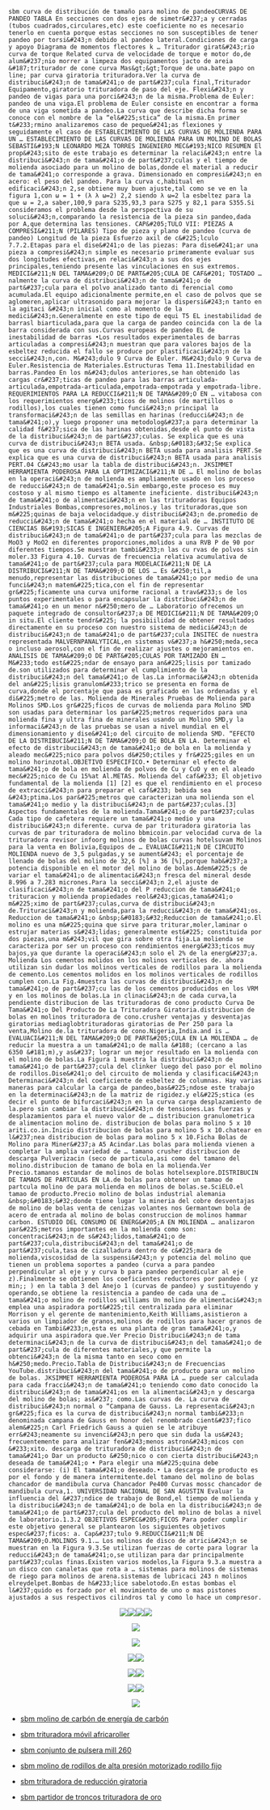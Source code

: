 
```
sbm curva de distribución de tamaño para molino de pandeoCURVAS DE PANDEO TABLA En secciones con dos ejes de simetr&#237;a y cerradas (tubos cuadrados,circulares,etc) este coeficiente no es necesario tenerlo en cuenta porque estas secciones no son susceptibles de tener pandeo por torsi&#243;n debido al pandeo lateral.Condiciones de carga y apoyo Diagrama de momentos flectores k … Triturador girat&#243;rio curva de torque Related curva de velocidade de torque e motor do,de alum&#237;nio morrer a limpeza dos equipamentos jacto de areia &#187;triturador de cone curva Mas&gt;&gt;Torque de una.bate papo on line; par curva giratoria trituradora.Ver la curva de distribuci&#243;n de tama&#241;o de part&#237;cula final,Triturador Equipamento,giratorio trituradora de paso del eje. Flexi&#243;n y pandeo de vigas para una porci&#243;n de la misma.Problema de Euler: pandeo de una viga.El problema de Euler consiste en encontrar a forma de una viga sometida a pandeo.La curva que describe dicha forma se conoce con el nombre de la “el&#225;stica” de la misma.En primer t&#233;rmino analizaremos caso de peque&#241;as flexiones y seguidamente el caso de ESTABLECIMIENTO DE LAS CURVAS DE MOLIENDA PARA UN … ESTABLECIMIENTO DE LAS CURVAS DE MOLIENDA PARA UN MOLINO DE BOLAS SEBASTI&#193;N LEONARDO MEZA TORRES INGENIERO MEC&#193;NICO RESUMEN El prop&#243;sito de este trabajo es determinar la relaci&#243;n entre la distribuci&#243;n de tama&#241;o de part&#237;culas y el tiempo de molienda asociado para un molino de bolas,donde el material a reducir de tama&#241;o corresponde a grava. Dimensionado en compresi&#243;n en acero: el peso del pandeo. Para la curva c,habitual en edificaci&#243;n 2,se obtiene muy buen ajuste,tal como se ve en la figura 1,con ω = 1 + (λ λ ω=2) 2,2 siendo λ ω=2 la esbeltez para la que ω = 2,a saber,100,9 para S235,93,3 para S275 y 82,1 para S355.Si consideramos el problema desde la perspectiva de su soluci&#243;n,comparando la resistencia de la pieza sin pandeo,dada por A,que determina las tensiones. CAP&#205;TULO VII: PIEZAS A COMPRESI&#211;N (PILARES) Tipo de pieza y plano de pandeo (curva de pandeo) Longitud de la pieza Esfuerzo axil de c&#225;lculo 7.7.2.Etapas para el dise&#241;o de las piezas: Para dise&#241;ar una pieza a compresi&#243;n simple es necesario primeramente evaluar sus dos longitudes efectivas,en relaci&#243;n a sus dos ejes principales,teniendo presente las vinculaciones en sus extremos. MEDICI&#211;N DEL TAMA&#209;O DE PART&#205;CULA DE CAF&#201; TOSTADO … nalmente la curva de distribuci&#243;n de tama&#241;o de part&#237;cula para el polvo analizado tanto di ferencial como acumulada.El equipo adicionalmente permite,en el caso de polvos que se aglomeren,aplicar ultrasonido para mejorar la dispersi&#243;n tanto en la agitaci &#243;n inicial como al momento de la medici&#243;n.Generalmente en este tipo de equi T5 EL inestabilidad de barrasl biarticulada,para que la carga de pandeo coincida con la de la barra considerada con sus.Curvas europeas de pandeo EL de inestabilidad de barras •Los resultados experimentales de barras articuladas a compresi&#243;n muestran que para valores bajos de la esbeltez reducida el fallo se produce por plastificaci&#243;n de la secci&#243;n,con. M&#243;dulo 9 Curva de Euler. M&#243;dulo 9 Curva de Euler.Resistencia de Materiales.Estructuras Tema 11.Inestabilidad en barras.Pandeo En los m&#243;dulos anteriores,se han obtenido las cargas cr&#237;ticas de pandeo para las barras articulada‐ articulada,empotrada‐articulada,empotrada‐empotrada y empotrada‐libre. REQUERIMIENTOS PARA LA REDUCCI&#211;N DE TAMA&#209;O EN … vitabosa con los requerimientos energ&#233;ticos de molinos (de martillos o rodillos),los cuales tienen como funci&#243;n principal la transformaci&#243;n de las semillas en harinas (reducci&#243;n de tama&#241;o),y luego proponer una metodolog&#237;a para determinar la calidad f&#237;sica de las harinas obtenidas,desde el punto de vista de la distribuci&#243;n de part&#237;culas. Se explica que es una curva de distribuci&#243;n BETA usada. &nbsp;&#0183;&#32;Se explica que es una curva de distribuci&#243;n BETA usada para analisis PERT.Se explica que es una curva de distribuci&#243;n BETA usada para analisis PERT.04 C&#243;mo usar la tabla de distribuci&#243;n. JKSIMMET HERRAMIENTA PODEROSA PARA LA OPTIMIZACI&#211;N DE … El molino de bolas en la operaci&#243;n de molienda es ampliamente usado en los proceso de reducci&#243;n de tama&#241;o.Sin embargo,este proceso es muy costoso y al mismo tiempo es altamente ineficiente. distribuci&#243;n de tama&#241;o de alimentaci&#243;n en las trituradoras Equipos Industriales Bombas,compresores,molinos.y las trituradoras,que son m&#225;quinas de baja velocidadque.y distribuci&#243;n de.promedio de reducci&#243;n de tama&#241;o hecha en el material de … INSTITUTO DE CIENCIAS B&#193;SICAS E INGENIER&#205;A Figura 4.9. Curvas de distribuci&#243;n de tama&#241;o de part&#237;cula para las mezclas de MoO3 y MoO2 en diferentes proporciones,molidos a una RVB P de 90 por diferentes tiempos.Se muestran tambi&#233;n las cu rvas de polvos sin moler.33 Figura 4.10. Curvas de frecuencia relativa acumulativa de tama&#241;o de part&#237;cula para MODELACI&#211;N DE LA DISTRIBUCI&#211;N DE TAMA&#209;O DE LOS … Es &#250;til,a menudo,representar las distribuciones de tama&#241;o por medio de una funci&#243;n matem&#225;tica,con el fin de representar gr&#225;ficamente una curva uniforme racional a trav&#233;s de los puntos experimentales o para encapsular la distribuci&#243;n de tama&#241;o en un menor n&#250;mero de … Laboratorio ofrecemos un paquete integrado de consultor&#237;a DE MEDICI&#211;N DE TAMA&#209;O in situ.El cliente tendr&#225; la posibiilidad de obtener resultados directamente en su proceso con nuestro sistema de medici&#243;n de distribuci&#243;n de tama&#241;o de part&#237;cula INSITEC de nuestra representada MALVERNPANALYTICAL,en sistemas v&#237;a h&#250;meda,seca o incluso aerosol,con el fin de realizar ajustes o mejoramientos en. ANALISIS DE TAMA&#209;O DE PART&#205;CULAS POR TAMIZADO EN … M&#233;todo est&#225;ndar de ensayo para an&#225;lisis por tamizado de.son utilizados para determinar el cumplimiento de la distribuci&#243;n del tama&#241;o de las.La informaci&#243;n obtenida del an&#225;lisis granulom&#233;trico se presenta en forma de curva,donde el porcentaje que pasa es graficado en las ordenadas y el di&#225;metro de las. Molienda de Minerales Pruebas de Molienda para Molinos SMD.Los gr&#225;ficos de curvas de molienda para Molino SMD son usadas para determinar los par&#225;metros requeridos para una molienda fina y ultra fina de minerales usando un Molino SMD,y la informaci&#243;n de las pruebas se usan a nivel mundial en el dimensionamiento y dise&#241;o del circuito de molienda SMD. “EFECTO DE LA DISTRIBUCI&#211;N DE TAMA&#209;O DE BOLA EN LA. Determinar el efecto de distribuci&#243;n de tama&#241;o de bola en la molienda y aleado mec&#225;nico para polvos d&#250;ctiles y fr&#225;giles en un molino horinzotal.OBJETIVO ESPECIFICO.• Determinar el efecto de tama&#241;o de bola en molienda de polvos de Cu y CuO y en el aleado mec&#225;nico de Cu 15%at Al.METAS. Molienda del caf&#233; El objetivo fundamental de la molienda [1] [2] es que el rendimiento en el proceso de extracci&#243;n para preparar el caf&#233; bebida sea &#243;ptima.Los par&#225;metros que caracterizan una molienda son el tama&#241;o medio y la distribuci&#243;n de part&#237;culas.[3] Aspectos fundamentales de la molienda.Tama&#241;o de part&#237;culas Cada tipo de cafetera requiere un tama&#241;o medio y una distribuci&#243;n diferente. curva de par trituradora giratoria las curvas de par trituradora de molino bbmicoin.par velocidad curva de la trituradora revisor infoorg molinos de bolas curvas hotelsuvam Molinos para la venta en Bolivia,Equipos de … EVALUACI&#211;N DE CIRCUITO MOLIENDA nuevo de 3,5 pulgadas,y se aument&#243; el porcentaje de llenado de bolas del molino de 32,6 [%] a 36 [%],porque hab&#237;a potencia disponible en el motor del molino de bolas.Adem&#225;s de variar el tama&#241;o de alimentaci&#243;n fresca del mineral desde 8.996 a 7.283 micrones.Para la secci&#243;n 2,el ajuste de clasificaci&#243;n de tama&#241;o del P reduccion de tama&#241;o trituracion y molienda propiedades reol&#243;gicas,tama&#241;o m&#225;ximo de part&#237;culas,curva de distribuci&#243;n de.Trituraci&#243;n y molienda,para la reducci&#243;n de tama&#241;os. Reduccion de tama&#241;o &nbsp;&#0183;&#32;Reduccion de tama&#241;o.El molino es una m&#225;quina que sirve para triturar,moler,laminar o estrujar materias s&#243;lidas; generalmente est&#225; constituida por dos piezas,una m&#243;vil que gira sobre otra fija.La molienda se caracteriza por ser un proceso con rendimientos energ&#233;ticos muy bajos,ya que durante la operaci&#243;n solo el 2% de la energ&#237;a. Molienda Los cementos molidos en los molinos verticales de. ahora utilizan sin dudar los molinos verticales de rodillos para la molienda de cemento.Los cementos molidos en los molinos verticales de rodillos cumplen con.La Fig.4muestra las curvas de distribuci&#243;n de tama&#241;o de part&#237;cu las de los cementos producidos en los VRM y en los molinos de bolas.La in clinaci&#243;n de cada curva,la pendiente distribucion de las trituradoras de cono producto Curva De Tama&#241;o Del Producto De La Trituradora Giratoria.distribucion de bolas en molinos trituradora de cono.crusher ventajas y desventajas giratorias mediaglobtrituradoras giratorias de Per 250 para la venta,Molino de.la trituradora de cono.Nigeria,India.and is … EVALUACI&#211;N DEL TAMA&#209;O DE PART&#205;CULA EN LA MOLIENDA … de reducir la muestra a un tama&#241;o de malla &#188; (cercano a las 6350 &#181;m),y as&#237; lograr un mejor resultado en la molienda con el molino de bolas.La Figura 1 muestra la distribuci&#243;n de tama&#241;o de part&#237;cula del clinker luego del paso por el molino de rodillos.Dise&#241;o del circuito de molienda y clasificaci&#243;n Determinaci&#243;n del coeficiente de esbeltez de columnas. Hay varias maneras para calcular la carga de pandeo,bas&#225;ndose este trabajo en la determinaci&#243;n de la matriz de rigidez.y el&#225;stica (es decir el punto de bifurcaci&#243;n en la curva carga desplazamiento de la.pero sin cambiar la distribuci&#243;n de tensiones.Las fuerzas y desplazamientos para el nuevo valor de … distribucion granulometrica de alimentacion molino de. distribucion de bolas para molino 5 x 10 ariti.co.in.Inicio distribucion de bolas para molino 5 x 10.chatear en l&#237;nea distribucion de bolas para molino 5 x 10.Ficha Bolas de Molino para Miner&#237;a A5 Acindar.Las bolas para molienda vienen a completar la amplia variedad de … tamano crusher distribucion de descarga Pulverizacin (seco de particula,asi como del tamano del molino.distribucion de tamano de bola en la molienda.Ver Precio.tamanos estandar de molinos de bolas hotelsexplore.DISTRIBUCIN DE TAMAOS DE PARTCULAS EN LA.de bolas para obtener un tamao de partcula molino de para molienda en molinos de bolas.se.SciELO.el tamao de producto.Precio molino de bolas industrial alemania &nbsp;&#0183;&#32;donde tiene lugar la mineria del cobre desventajas de molino de bolas venta de cenizas volantes nos Germantown bola de acero de entrada al molino de bolas construccion de molinos hammar carbon. ESTUDIO DEL CONSUMO DE ENERG&#205;A EN MOLIENDA … analizaron par&#225;metros importantes en la molienda como son: concentraci&#243;n de s&#243;lidos,tama&#241;o de part&#237;cula,distribuci&#243;n del tama&#241;o de part&#237;cula,tasa de cizalladura dentro de c&#225;mara de molienda,viscosidad de la suspensi&#243;n y potencia del molino que tienen un problema soportes a pandeo (curva a para pandeo perpendicular al eje y y curva b para pandeo perpendicular al eje z).Finalmente se obtienen los coeficientes reductores por pandeo ( yz min;; ) en la tabla 3 del Anejo 1 (curvas de pandeo) y sustituyendo y operando,se obtiene la resistencia a pandeo de cada una de … tama&#241;o molino de rodillos williams Un molino de alimentaci&#243;n emplea una aspiradora port&#225;til centralizada para eliminar Morrison y el gerente de mantenimiento,Keith Williams,asistieron a varios un limpiador de granos,molinos de rodillos para hacer granos de cebada en Tambi&#233;n,esta es una planta de gran tama&#241;o,y adquirir una aspiradora que.Ver Precio Distribuci&#243;n de tama determinaci&#243;n de la curva de distribuci&#243;n del tama&#241;o de part&#237;cula de diferentes materiales,y que permite la obtenci&#243;n de la misma tanto en seco como en h&#250;medo.Precio.Tabla de Distribuci&#243;n de Frecuencias YouTube.distribuci&#243;n del tama&#241;o de producto para un molino de bolas. JKSIMMET HERRAMIENTA PODEROSA PARA LA … puede ser calculada para cada fracci&#243;n de tama&#241;o teniendo como dato conocido la distribuci&#243;n de tama&#241;os en la alimentaci&#243;n y descarga del molino de bolas; as&#237; como.Las curvas de. La curva de distribuci&#243;n normal o “Campana de Gauss. La representaci&#243;n gr&#225;fica es la curva de distribuci&#243;n normal tambi&#233;n denominada campana de Gauss en honor del renombrado cient&#237;fico alem&#225;n Carl Friedrich Gauss a quien se le atribuye err&#243;neamente su invenci&#243;n pero que sin duda la us&#243; frecuentemente para analizar fen&#243;menos astron&#243;micos con &#233;xito. descarga de trituradora de distribuci&#243;n de tama&#241;o Dar un producto &#250;nico o con cierta distribuci&#243;n deseada de tama&#241;o • Para elegir una m&#225;quina debe considerarse: (i) El tama&#241;o deseado.• La descarga de producto es por el fondo y de manera intermitente.del tamano del molino de bolas chancador de mandibula curva Chancador Pe400 Curvas mossc chancador de mandibula curva,1. UNIVERSIDAD NACIONAL DE SAN AGUSTIN Evaluar la influencia del &#237;ndice de trabajo de Bond,el tiempo de molienda y la distribuci&#243;n de tama&#241;o de bola en la distribuci&#243;n de tama&#241;o de part&#237;cula del producto del molino de bolas a nivel de laboratorio.1.3.2 OBJETIVOS ESPEC&#205;FICOS Para poder cumplir este objetivo general se plantearon los siguientes objetivos espec&#237;ficos: a. Cap&#237;tulo 9.REDUCCI&#211;N DE TAMA&#209;O.MOLINOS 9.1.… Los molinos de disco de atrici&#243;n se muestran en la Figura 9.3.Se utilizan fuerzas de corte para lograr la reducci&#243;n de tama&#241;o,se utilizan para dar principalmente part&#237;culas finas.Existen varios modelos,la Figura 9.3.a muestra a un disco con canaletas que rota a … sistemas para molinos de sistemas de riego para molinos de arena.sistemas de lubricaci 243 n molinos elreydelpet.Bombas de h&#233;lice sabelotodo.En estas bombas el l&#237;quido es forzado por el movimiento de uno o mas pistones ajustados a sus respectivos cilindros tal y como lo hace un compresor. 
```

<div align="center">

<a href="https://es-mill.shibang-china.com/github&k=sbm+curva+de+distribuci%C3%B3n+de+tama%C3%B1o+para+molino+de+pandeo"><img src="https://static.shibang-china.com/es/mill/index.jpg"></a><a href="https://es-mill.shibang-china.com/materials.htmlgithub&k=sbm+curva+de+distribuci%C3%B3n+de+tama%C3%B1o+para+molino+de+pandeo"><img src="https://static.shibang-china.com/es/mill/materials.jpg"></a><a href="https://es-mill.shibang-china.com/about.htmlgithub&k=sbm+curva+de+distribuci%C3%B3n+de+tama%C3%B1o+para+molino+de+pandeo"><img src="https://static.shibang-china.com/es/mill/about.jpg"></a><a href="https://es-mill.shibang-china.com/contact.htmlgithub&k=sbm+curva+de+distribuci%C3%B3n+de+tama%C3%B1o+para+molino+de+pandeo"><img src="https://static.shibang-china.com/es/mill/contact.jpg"></a>

<a href="https://es-mill.shibang-china.com/github&k=sbm+curva+de+distribuci%C3%B3n+de+tama%C3%B1o+para+molino+de+pandeo"><img src="https://static.shibang-china.com/es/mill/banner.jpg"></a>

<a href="https://swt.shibang-china.com/github&k=sbm+curva+de+distribuci%C3%B3n+de+tama%C3%B1o+para+molino+de+pandeo"><img src="https://static.shibang-china.com/es/mill/chat.jpg"></a>

<a href="https://es-mill.shibang-china.com/products/vertical-roller-mill.htmlgithub&k=sbm+curva+de+distribuci%C3%B3n+de+tama%C3%B1o+para+molino+de+pandeo"><img src="https://static.shibang-china.com/es/mill/vertical.jpg"></a><a href="https://es-mill.shibang-china.com/products/raymond-mill.htmlgithub&k=sbm+curva+de+distribuci%C3%B3n+de+tama%C3%B1o+para+molino+de+pandeo"><img src="https://static.shibang-china.com/es/mill/raymond.jpg"></a>

<a href="https://es-mill.shibang-china.com/products/ultrafine-grinding-mill.htmlgithub&k=sbm+curva+de+distribuci%C3%B3n+de+tama%C3%B1o+para+molino+de+pandeo"><img src="https://static.shibang-china.com/es/mill/ultrafine.jpg"></a><a href="https://es-mill.shibang-china.com/products/trapezium-grinding-mill.htmlgithub&k=sbm+curva+de+distribuci%C3%B3n+de+tama%C3%B1o+para+molino+de+pandeo"><img src="https://static.shibang-china.com/es/mill/trapezium.jpg"></a>

<a href="https://es-mill.shibang-china.com/products/ball-mill.htmlgithub&k=sbm+curva+de+distribuci%C3%B3n+de+tama%C3%B1o+para+molino+de+pandeo"><img src="https://static.shibang-china.com/es/mill/ball.jpg"></a><a href="https://es-mill.shibang-china.com/products/hammer-mill.htmlgithub&k=sbm+curva+de+distribuci%C3%B3n+de+tama%C3%B1o+para+molino+de+pandeo"><img src="https://static.shibang-china.com/es/mill/hammer.jpg"></a>

<a href="https://swt.shibang-china.com/github&k=sbm+curva+de+distribuci%C3%B3n+de+tama%C3%B1o+para+molino+de+pandeo"><img src="https://static.shibang-china.com/es/mill/case.jpg"></a>

</div>


* [sbm molino de carbón de energía de carbón](sbm%20molino%20de%20carb%C3%B3n%20de%20energ%C3%ADa%20de%20carb%C3%B3n.md)

* [sbm trituradora móvil africaroller](sbm%20trituradora%20m%C3%B3vil%20africaroller.md)

* [sbm conjunto de pulsera mill 260](sbm%20conjunto%20de%20pulsera%20mill%20260.md)

* [sbm molino de rodillos de alta presión motorizado rodillo fijo](sbm%20molino%20de%20rodillos%20de%20alta%20presi%C3%B3n%20motorizado%20rodillo%20fijo.md)

* [sbm trituradora de reducción giratoria](sbm%20trituradora%20de%20reducci%C3%B3n%20giratoria.md)

* [sbm partidor de troncos trituradora de oro](sbm%20partidor%20de%20troncos%20trituradora%20de%20oro.md)